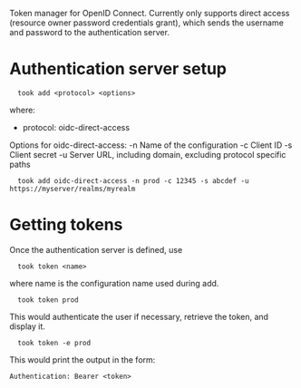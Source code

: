 Token manager for OpenID Connect. Currently only supports direct
access (resource owner password credentials grant), which sends the
username and password to the authentication server.

# Authentication server setup

```
  took add <protocol> <options>
```

where:

 * protocol: oidc-direct-access


Options for oidc-direct-access:
  -n Name of the configuration
  -c Client ID
  -s Client secret
  -u Server URL, including domain, excluding protocol specific paths

```
  took add oidc-direct-access -n prod -c 12345 -s abcdef -u https://myserver/realms/myrealm
```

# Getting tokens

Once the authentication server is defined, use

```
  took token <name>
```
where name is the configuration name used during add.

```
  took token prod
```

This would authenticate the user if necessary, retrieve the token, and display it.

```
  took token -e prod
```

This would print the output in the form:

```
Authentication: Bearer <token>
```


